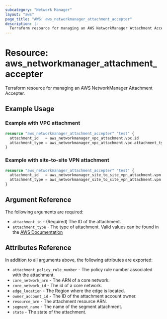 ```yaml
---
subcategory: "Network Manager"
layout: "aws"
page_title: "AWS: aws_networkmanager_attachment_accepter"
description: |-
  Terraform resource for managing an AWS NetworkManager Attachment Accepter.
---
```


# Resource: aws_networkmanager_attachment_accepter

Terraform resource for managing an AWS NetworkManager Attachment Accepter.

## Example Usage

### Example with VPC attachment

```terraform
resource "aws_networkmanager_attachment_accepter" "test" {
  attachment_id   = aws_networkmanager_vpc_attachment.vpc.id
  attachment_type = aws_networkmanager_vpc_attachment.vpc.attachment_type
}
```

### Example with site-to-site VPN attachment

```terraform
resource "aws_networkmanager_attachment_accepter" "test" {
  attachment_id   = aws_networkmanager_site_to_site_vpn_attachment.vpn.id
  attachment_type = aws_networkmanager_site_to_site_vpn_attachment.vpn.attachment_type
}
```

## Argument Reference

The following arguments are required:

- `attachment_id` - (Required) The ID of the attachment.
- `attachment_type` - The type of attachment. Valid values can be found in the [AWS Documentation](https://docs.aws.amazon.com/networkmanager/latest/APIReference/API_ListAttachments.html#API_ListAttachments_RequestSyntax)

## Attributes Reference

In addition to all arguments above, the following attributes are exported:

- `attachment_policy_rule_number` - The policy rule number associated with the attachment.
- `core_network_arn` - The ARN of a core network.
- `core_network_id` - The id of a core network.
- `edge_location` - The Region where the edge is located.
- `owner_account_id` - The ID of the attachment account owner.
- `resource_arn` - The attachment resource ARN.
- `segment_name` - The name of the segment attachment.
- `state` - The state of the attachment.

<!-- cache-key: cdktf-0.17.0-pre.15 input-3429d741f7945c665f880493aa04a98455f5699f16c538b741fa47e136e501b1 -->